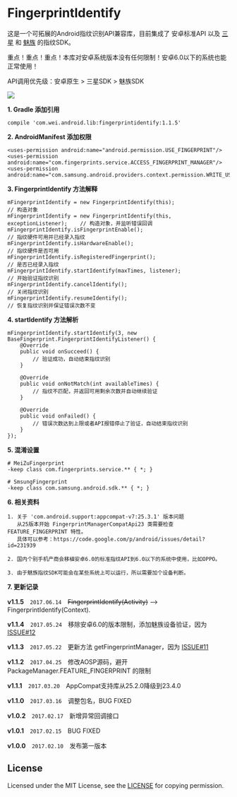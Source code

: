 # FingerprintIdentify

这是一个可拓展的Android指纹识别API兼容库，目前集成了 安卓标准API 以及 [三星](http://developer.samsung.com/galaxy/pass#) 和 [魅族](http://open-wiki.flyme.cn/index.php?title=%E6%8C%87%E7%BA%B9%E8%AF%86%E5%88%ABAPI) 的指纹SDK。

重点！重点！重点！本库对安卓系统版本没有任何限制！安卓6.0以下的系统也能正常使用！

API调用优先级：安卓原生 > 三星SDK > 魅族SDK

[![](https://github.com/uccmawei/FingerprintIdentify/raw/master/other/QRCode_zh.png)](https://github.com/uccmawei/FingerprintIdentify/raw/master/other/demo.apk)

**1. Gradle 添加引用**

    compile 'com.wei.android.lib:fingerprintidentify:1.1.5'

**2. AndroidManifest 添加权限**

    <uses-permission android:name="android.permission.USE_FINGERPRINT"/>
    <uses-permission android:name="com.fingerprints.service.ACCESS_FINGERPRINT_MANAGER"/>
    <uses-permission android:name="com.samsung.android.providers.context.permission.WRITE_USE_APP_FEATURE_SURVEY"/>

**3. FingerprintIdentify 方法解释**

    mFingerprintIdentify = new FingerprintIdentify(this);                       // 构造对象
    mFingerprintIdentify = new FingerprintIdentify(this, exceptionListener);    // 构造对象，并监听错误回调
    mFingerprintIdentify.isFingerprintEnable();                                 // 指纹硬件可用并已经录入指纹
    mFingerprintIdentify.isHardwareEnable();                                    // 指纹硬件是否可用
    mFingerprintIdentify.isRegisteredFingerprint();                             // 是否已经录入指纹
    mFingerprintIdentify.startIdentify(maxTimes, listener);                     // 开始验证指纹识别
    mFingerprintIdentify.cancelIdentify();                                      // 关闭指纹识别
    mFingerprintIdentify.resumeIdentify();                                      // 恢复指纹识别并保证错误次数不变

**4. startIdentify 方法解析**

    mFingerprintIdentify.startIdentify(3, new BaseFingerprint.FingerprintIdentifyListener() {
        @Override
        public void onSucceed() {
            // 验证成功，自动结束指纹识别
        }

        @Override
        public void onNotMatch(int availableTimes) {
            // 指纹不匹配，并返回可用剩余次数并自动继续验证
        }

        @Override
        public void onFailed() {
            // 错误次数达到上限或者API报错停止了验证，自动结束指纹识别
        }
    });

**5. 混淆设置**

    # MeiZuFingerprint
    -keep class com.fingerprints.service.** { *; }
    
    # SmsungFingerprint
    -keep class com.samsung.android.sdk.** { *; }

**6. 相关资料**

    1. 关于 'com.android.support:appcompat-v7:25.3.1' 版本问题
       从25版本开始 FingerprintManagerCompatApi23 类需要检查 FEATURE_FINGERPRINT 特性。
       具体可以参考：https://code.google.com/p/android/issues/detail?id=231939

    2. 国内个别手机产商会移植安卓6.0的标准指纹API到6.0以下的系统中使用，比如OPPO。

    3. 由于魅族指纹SDK可能会在某些系统上可以运行，所以需要加个设备判断。

**7. 更新记录**

**v1.1.5**　`2017.06.14`　~~FingerprintIdentify(Activity)~~ --> FingerprintIdentify(Context).

**v1.1.4**　`2017.05.24`　移除安卓6.0的版本限制，添加魅族设备验证，因为 [ISSUE#12](https://github.com/uccmawei/FingerprintIdentify/issues/12)

**v1.1.3**　`2017.05.22`　更新方法 getFingerprintManager，因为 [ISSUE#11](https://github.com/uccmawei/FingerprintIdentify/issues/11)

**v1.1.2**　`2017.04.25`　修改AOSP源码，避开 PackageManager.FEATURE_FINGERPRINT 的限制

**v1.1.1**　`2017.03.20`　AppCompat支持库从25.2.0降级到23.4.0

**v1.1.0**　`2017.03.16`　调整包名，BUG FIXED

**v1.0.2**　`2017.02.17`　新增异常回调接口

**v1.0.1**　`2017.02.15`　BUG FIXED

**v1.0.0**　`2017.02.10`　发布第一版本

## License ##

Licensed under the MIT License, see the [LICENSE](https://github.com/uccmawei/FingerprintIdentify/blob/master/LICENSE) for copying permission.